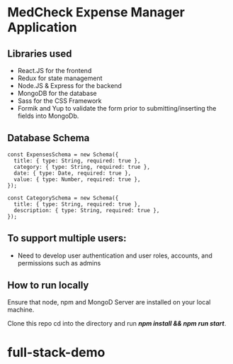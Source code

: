# MedCheck Expense Manager Application

## Libraries used
* React.JS for the frontend
* Redux for state management
* Node.JS & Express for the backend
* MongoDB for the database
* Sass for the CSS Framework
* Formik and Yup to validate the form prior to submitting/inserting the fields into MongoDb.

## Database Schema

```
const ExpensesSchema = new Schema({
  title: { type: String, required: true },
  category: { type: String, required: true },
  date: { type: Date, required: true },
  value: { type: Number, required: true },
});

const CategorySchema = new Schema({
  title: { type: String, required: true },
  description: { type: String, required: true },
});

```

## To support multiple users:
* Need to develop user authentication and user roles, accounts, and permissions such as admins

## How to run locally

Ensure that node, npm and MongoD Server are installed on your local machine.

Clone this repo
cd into the directory and run ***npm install && npm run start***.
# full-stack-demo
